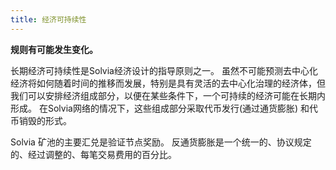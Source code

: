 ```yaml
---
title: 经济可持续性
---
```


**规则有可能发生变化。**

长期经济可持续性是Solvia经济设计的指导原则之一。 虽然不可能预测去中心化经济将如何随着时间的推移而发展，特别是具有灵活的去中心化治理的经济体，但我们可以安排经济组成部分，以便在某些条件下，一个可持续的经济可能在长期内形成。 在Solvia网络的情况下，这些组成部分采取代币发行(通过通货膨胀) 和代币销毁的形式。

Solvia 矿池的主要汇兑是验证节点奖励。 反通货膨胀是一个统一的、协议规定的、经过调整的、每笔交易费用的百分比。
